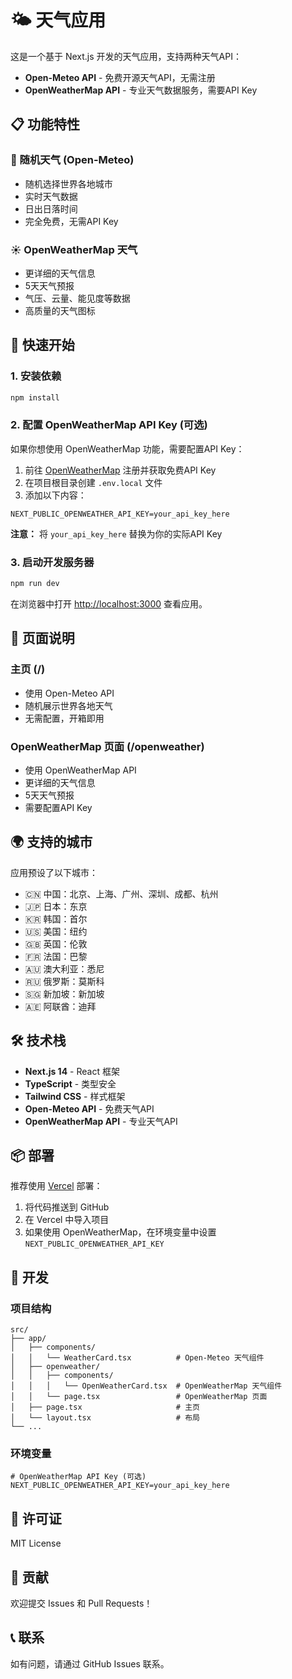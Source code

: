 # 🌤️ 天气应用

这是一个基于 Next.js 开发的天气应用，支持两种天气API：

- **Open-Meteo API** - 免费开源天气API，无需注册
- **OpenWeatherMap API** - 专业天气数据服务，需要API Key

## 📋 功能特性

### 🎲 随机天气 (Open-Meteo)
- 随机选择世界各地城市
- 实时天气数据
- 日出日落时间
- 完全免费，无需API Key

### ☀️ OpenWeatherMap 天气
- 更详细的天气信息
- 5天天气预报
- 气压、云量、能见度等数据
- 高质量的天气图标

## 🚀 快速开始

### 1. 安装依赖

```bash
npm install
```

### 2. 配置 OpenWeatherMap API Key (可选)

如果你想使用 OpenWeatherMap 功能，需要配置API Key：

1. 前往 [OpenWeatherMap](https://openweathermap.org/api) 注册并获取免费API Key
2. 在项目根目录创建 `.env.local` 文件
3. 添加以下内容：

```env
NEXT_PUBLIC_OPENWEATHER_API_KEY=your_api_key_here
```

**注意：** 将 `your_api_key_here` 替换为你的实际API Key

### 3. 启动开发服务器

```bash
npm run dev
```

在浏览器中打开 [http://localhost:3000](http://localhost:3000) 查看应用。

## 📱 页面说明

### 主页 (/)
- 使用 Open-Meteo API
- 随机展示世界各地天气
- 无需配置，开箱即用

### OpenWeatherMap 页面 (/openweather)
- 使用 OpenWeatherMap API
- 更详细的天气信息
- 5天天气预报
- 需要配置API Key

## 🌍 支持的城市

应用预设了以下城市：
- 🇨🇳 中国：北京、上海、广州、深圳、成都、杭州
- 🇯🇵 日本：东京
- 🇰🇷 韩国：首尔
- 🇺🇸 美国：纽约
- 🇬🇧 英国：伦敦
- 🇫🇷 法国：巴黎
- 🇦🇺 澳大利亚：悉尼
- 🇷🇺 俄罗斯：莫斯科
- 🇸🇬 新加坡：新加坡
- 🇦🇪 阿联酋：迪拜

## 🛠️ 技术栈

- **Next.js 14** - React 框架
- **TypeScript** - 类型安全
- **Tailwind CSS** - 样式框架
- **Open-Meteo API** - 免费天气API
- **OpenWeatherMap API** - 专业天气API

## 📦 部署

推荐使用 [Vercel](https://vercel.com) 部署：

1. 将代码推送到 GitHub
2. 在 Vercel 中导入项目
3. 如果使用 OpenWeatherMap，在环境变量中设置 `NEXT_PUBLIC_OPENWEATHER_API_KEY`

## 🔧 开发

### 项目结构

```
src/
├── app/
│   ├── components/
│   │   └── WeatherCard.tsx          # Open-Meteo 天气组件
│   ├── openweather/
│   │   ├── components/
│   │   │   └── OpenWeatherCard.tsx  # OpenWeatherMap 天气组件
│   │   └── page.tsx                 # OpenWeatherMap 页面
│   ├── page.tsx                     # 主页
│   └── layout.tsx                   # 布局
└── ...
```

### 环境变量

```env
# OpenWeatherMap API Key (可选)
NEXT_PUBLIC_OPENWEATHER_API_KEY=your_api_key_here
```

## 📄 许可证

MIT License

## 🤝 贡献

欢迎提交 Issues 和 Pull Requests！

## 📞 联系

如有问题，请通过 GitHub Issues 联系。
